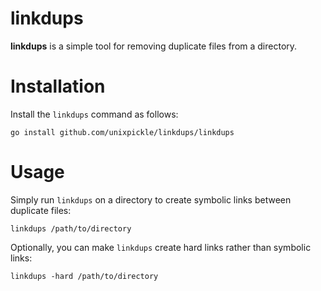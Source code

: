 # linkdups

**linkdups** is a simple tool for removing duplicate files from a directory.

# Installation

Install the `linkdups` command as follows:

    go install github.com/unixpickle/linkdups/linkdups

# Usage

Simply run `linkdups` on a directory to create symbolic links between duplicate files:

    linkdups /path/to/directory

Optionally, you can make `linkdups` create hard links rather than symbolic links:

    linkdups -hard /path/to/directory
